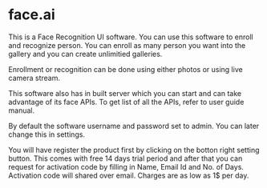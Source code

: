 # face.ai

This is a Face Recognition UI software. You can use this software to enroll and recognize person. You can enroll as many person you want into the gallery and you can create unlimitied galleries. 

Enrollment or recognition can be done using either photos or using live camera stream. 

This software also has in built server which you can start and can take advantage of its face APIs. To get list of all the APIs, refer to user guide manual.

By default the software username and password set to admin. You can later change this in settings.

You will have register the product first by clicking on the botton right setting button. This comes with free 14 days trial period and after that you can request for activation code by filling in Name, Email Id and No. of Days. Activation code will shared over email. Charges are as low as 1$ per day.
